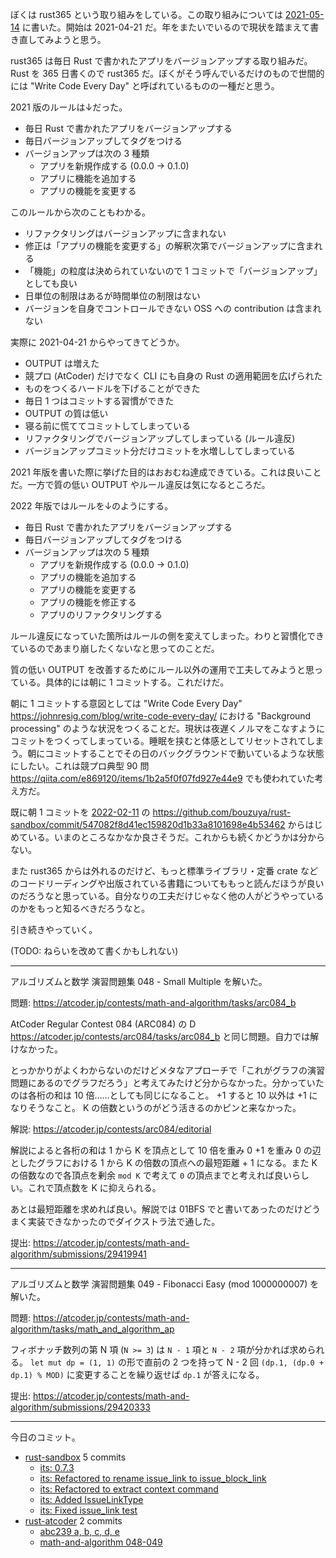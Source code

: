 ぼくは rust365 という取り組みをしている。この取り組みについては [2021-05-14] に書いた。開始は 2021-04-21 だ。年をまたいでいるので現状を踏まえて書き直してみようと思う。

rust365 は毎日 Rust で書かれたアプリをバージョンアップする取り組みだ。 Rust を 365 日書くので rust365 だ。ぼくがそう呼んでいるだけのもので世間的には "Write Code Every Day" と呼ばれているものの一種だと思う。

2021 版のルールは↓だった。

- 毎日 Rust で書かれたアプリをバージョンアップする
- 毎日バージョンアップしてタグをつける
- バージョンアップは次の 3 種類
  - アプリを新規作成する (0.0.0 -> 0.1.0)
  - アプリに機能を追加する
  - アプリの機能を変更する

このルールから次のこともわかる。

- リファクタリングはバージョンアップに含まれない
- 修正は「アプリの機能を変更する」の解釈次第でバージョンアップに含まれる
- 「機能」の粒度は決められていないので 1 コミットで「バージョンアップ」としても良い
- 日単位の制限はあるが時間単位の制限はない
- バージョンを自身でコントロールできない OSS への contribution は含まれない

実際に 2021-04-21 からやってきてどうか。

- OUTPUT は増えた
- 競プロ (AtCoder) だけでなく CLI にも自身の Rust の適用範囲を広げられた
- ものをつくるハードルを下げることができた
- 毎日 1 つはコミットする習慣ができた
- OUTPUT の質は低い
- 寝る前に慌ててコミットしてしまっている
- リファクタリングでバージョンアップしてしまっている (ルール違反)
- バージョンアップコミット分だけコミットを水増ししてしまっている

2021 年版を書いた際に挙げた目的はおおむね達成できている。これは良いことだ。一方で質の低い OUTPUT やルール違反は気になるところだ。

2022 年版ではルールを↓のようにする。

- 毎日 Rust で書かれたアプリをバージョンアップする
- 毎日バージョンアップしてタグをつける
- バージョンアップは次の 5 種類
  - アプリを新規作成する (0.0.0 -> 0.1.0)
  - アプリの機能を追加する
  - アプリの機能を変更する
  - アプリの機能を修正する
  - アプリのリファクタリングする

ルール違反になっていた箇所はルールの側を変えてしまった。わりと習慣化できているのであまり崩したくないなと思ってのことだ。

質の低い OUTPUT を改善するためにルール以外の運用で工夫してみようと思っている。具体的には朝に 1 コミットする。これだけだ。

朝に 1 コミットする意図としては "Write Code Every Day" <https://johnresig.com/blog/write-code-every-day/> における "Background processing" のような状況をつくることだ。現状は夜遅くノルマをこなすようにコミットをつくってしまっている。睡眠を挟むと体感としてリセットされてしまう。朝にコミットすることでその日のバックグラウンドで動いているような状態にしたい。これは競プロ典型 90 問 <https://qiita.com/e869120/items/1b2a5f0f07fd927e44e9> でも使われていた考え方だ。

既に朝 1 コミットを [2022-02-11] の <https://github.com/bouzuya/rust-sandbox/commit/547082f8d41ec159820d1b33a8101698e4b53462> からはじめている。いまのところなかなか良さそうだ。これからも続くかどうかは分からない。

また rust365 からは外れるのだけど、もっと標準ライブラリ・定番 crate などのコードリーディングや出版されている書籍についてももっと読んだほうが良いのだろうなと思っている。自分なりの工夫だけじゃなく他の人がどうやっているのかをもっと知るべきだろうなと。

引き続きやっていく。

(TODO: ねらいを改めて書くかもしれない)

---

アルゴリズムと数学 演習問題集 048 - Small Multiple を解いた。

問題: <https://atcoder.jp/contests/math-and-algorithm/tasks/arc084_b>

AtCoder Regular Contest 084 (ARC084) の D <https://atcoder.jp/contests/arc084/tasks/arc084_b> と同じ問題。自力では解けなかった。

とっかかりがよくわからないのだけどメタなアプローチで「これがグラフの演習問題にあるのでグラフだろう」と考えてみたけど分からなかった。分かっていたのは各桁の和は 10 倍……としても同じになること。 +1 すると 10 以外は +1 になりそうなこと。 K の倍数というのがどう活きるのかピンと来なかった。

解説: <https://atcoder.jp/contests/arc084/editorial>

解説によると各桁の和は 1 から K を頂点として 10 倍を重み 0 +1 を重み 0 の辺としたグラフにおける 1 から K の倍数の頂点への最短距離 + 1 になる。また K の倍数なので各頂点を剰余 `mod K` で考えて `0` の頂点までと考えれば良いらしい。これで頂点数を K に抑えられる。

あとは最短距離を求めれば良い。解説では 01BFS でと書いてあったのだけどうまく実装できなかったのでダイクストラ法で通した。

提出: <https://atcoder.jp/contests/math-and-algorithm/submissions/29419941>

---

アルゴリズムと数学 演習問題集 049 - Fibonacci Easy (mod 1000000007) を解いた。

問題: <https://atcoder.jp/contests/math-and-algorithm/tasks/math_and_algorithm_ap>

フィボナッチ数列の第 N 項 (`N >= 3`) は `N - 1` 項と `N - 2` 項が分かれば求められる。 `let mut dp = (1, 1)` の形で直前の 2 つを持って N - 2 回 `(dp.1, (dp.0 + dp.1) % MOD)` に変更することを繰り返せば `dp.1` が答えになる。

提出: <https://atcoder.jp/contests/math-and-algorithm/submissions/29420333>

---

今日のコミット。

- [rust-sandbox](https://github.com/bouzuya/rust-sandbox) 5 commits
  - [its: 0.7.3](https://github.com/bouzuya/rust-sandbox/commit/4df51d8b9b82d9195ef71329237d38f4fe6316cf)
  - [its: Refactored to rename issue_link to issue_block_link](https://github.com/bouzuya/rust-sandbox/commit/bd8f8d5c9ae295730b11f8f26ab6804c9ca35eb5)
  - [its: Refactored to extract context command](https://github.com/bouzuya/rust-sandbox/commit/15dd41234533fa9bca6558194aaa5e969b8403b9)
  - [its: Added IssueLinkType](https://github.com/bouzuya/rust-sandbox/commit/e14b343e4c5d678493a919ad4720f43ce6f30b4b)
  - [its: Fixed issue_link test](https://github.com/bouzuya/rust-sandbox/commit/6639845ce08f93eac7b43b2c04518c46123b4f43)
- [rust-atcoder](https://github.com/bouzuya/rust-atcoder) 2 commits
  - [abc239 a, b, c, d, e](https://github.com/bouzuya/rust-atcoder/commit/52ece70b84f749e5bcc8c55c957cdc1a8f70d351)
  - [math-and-algorithm 048-049](https://github.com/bouzuya/rust-atcoder/commit/3b940936fdbf03b126fea1531d3bf7885f9f60e5)

[2021-05-14]: https://blog.bouzuya.net/2021/05/14/
[2022-02-11]: https://blog.bouzuya.net/2022/02/11/

